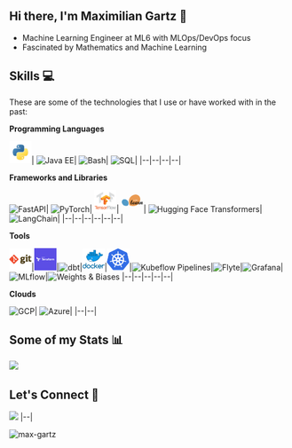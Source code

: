 ## Hi there, I'm Maximilian Gartz 👋

- Machine Learning Engineer at ML6 with MLOps/DevOps focus
- Fascinated by Mathematics and Machine Learning

## Skills :computer:

These are some of the technologies that I use or have worked with in the past:

**Programming Languages**

<img title="Python" alt="Python" width="40px" src="https://raw.githubusercontent.com/github/explore/master/topics/python/python.png" />|
<img alt="Java EE" title="Java EE" width="40px" src="https://avatars.githubusercontent.com/u/23086798?s=200&v=4">|
<img alt="Bash" title="Bash" width="40px" src="https://upload.wikimedia.org/wikipedia/commons/8/82/Gnu-bash-logo.svg">|
<img alt="SQL" title="SQL" width="40px" src="https://upload.wikimedia.org/wikipedia/commons/8/87/Sql_data_base_with_logo.png?20210130181641">|
|--|--|--|--|

**Frameworks and Libraries**

<img title="FastAPI" alt="FastAPI" width="40px" src="https://fastapi.tiangolo.com/img/logo-margin/logo-teal.png">|
<img title="PyTorch" alt="PyTorch" width="40px" src="https://raw.githubusercontent.com/pytorch/pytorch/master/docs/source/_static/img/pytorch-logo-dark.svg">|
<img title="TensorFlow" alt="TensorFlow" width="40px" src="https://raw.githubusercontent.com/github/explore/master/topics/tensorflow/tensorflow.png">|
<img title="Scikit-Learn" alt="Scikit Learn" width="40px" src="https://raw.githubusercontent.com/github/explore/master/topics/scikit-learn/scikit-learn.png">|
<img title="Hugging Face Transformers" alt="Hugging Face Transformers" width="40px" src="https://camo.githubusercontent.com/b253a30b83a0724f3f74f3f58236fb49ced8d7b27cb15835c9978b54e444ab08/68747470733a2f2f68756767696e67666163652e636f2f64617461736574732f68756767696e67666163652f646f63756d656e746174696f6e2d696d616765732f7265736f6c76652f6d61696e2f7472616e73666f726d6572735f6c6f676f5f6e616d652e706e67">|
<img title="LangChain" alt="LangChain" width="40px" src="https://avatars.githubusercontent.com/u/126733545?s=200&v=4">|
|--|--|--|--|--|--|

**Tools**

<img title="Git" alt="Git" width="40px" src="https://raw.githubusercontent.com/github/explore/master/topics/git/git.png">|<img title="Terraform" alt="Terraform" width="40px" src="https://raw.githubusercontent.com/github/explore/master/topics/terraform/terraform.png">|<img title="dbt" alt="dbt" width="40px" src="https://avatars.githubusercontent.com/u/18339788?s=48&v=4">|<img title="Docker" alt="Docker" width="40px" src="https://raw.githubusercontent.com/github/explore/master/topics/docker/docker.png">|<img title="Kubernetes" alt="Kubernetes" width="40px" src="https://raw.githubusercontent.com/github/explore/master/topics/kubernetes/kubernetes.png">|<img title="Kubeflow Pipelines" alt="Kubeflow Pipelines" width="40px" src="https://avatars.githubusercontent.com/u/33164907?s=200&v=4">|<img title="Flyte" alt="Flyte" width="40px" src="https://avatars.githubusercontent.com/u/35380635?s=200&v=4">|<img title="Grafana" alt="Grafana" width="40px" src="https://avatars.githubusercontent.com/u/7195757?s=48&v=4">|<img title="MLflow" alt="MLflow" width="40px" src="https://avatars.githubusercontent.com/u/39938107?s=48&v=4">|<img title="Weights & Biases" alt="Weights & Biases" width="40px" src="https://avatars.githubusercontent.com/u/26401354?s=200&v=4">
|--|--|--|--|--|

**Clouds**

<img title="GCP" alt="GCP" width="40px" src="https://avatars.githubusercontent.com/u/2810941?s=200&v=4">|
<img title="Azure" alt="Azure" width="40px" src="https://avatars.githubusercontent.com/u/6844498?s=200&v=4">|
|--|--|

## Some of my Stats :bar_chart:

<img src="https://github-readme-stats.vercel.app/api?username=max-gartz&show_icons=true&theme=radical&include_all_commits=true">

## Let's Connect :handshake:

<a href="www.linkedin.com/in/maximilian-gartz-a94380192/"><img src="https://cdn2.iconfinder.com/data/icons/social-media-2285/512/1_Linkedin_unofficial_colored_svg-128.png" width="40"></a>
|--|

<!-- Profile Views -->

<img src="https://komarev.com/ghpvc/?username=max-gartz&label=Profile%20views&color=0e75b6&style=flat" alt="max-gartz" height=21px/>